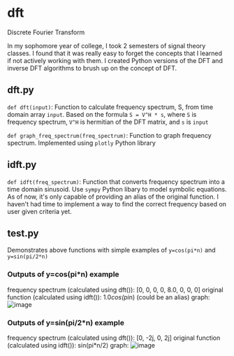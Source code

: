 # dft
Discrete Fourier Transform

In my sophomore year of college, I took 2 semesters of signal theory classes. I found that it was really easy to forget the concepts that I learned if not actively working with them. I created Python versions of the DFT and inverse DFT algorithms to brush up on the concept of DFT.

## dft.py

`def dft(input)`: Function to calculate frequency spectrum, S, from time domain array `input`. Based on the formula `S = V^H * s`, where `S` is frequency spectrum, `V^H` is hermitian of the DFT matrix, and `s` is `input`

`def graph_freq_spectrum(freq_spectrum)`: Function to graph frequency spectrum. Implemented using `plotly` Python library

## idft.py

`def idft(freq_spectrum)`: Function that converts frequency spectrum into a time domain sinusoid. Use `sympy` Python libary to model symbolic equations. As of now, it's only capable of providing an alias of the original function. I haven't had time to implement a way to find the correct frequency based on user given criteria yet.

## test.py

Demonstrates above functions with simple examples of `y=cos(pi*n)` and `y=sin(pi/2*n)`

### Outputs of y=cos(pi*n) example
frequency spectrum (calculated using dft()): [0, 0, 0, 0, 8.0, 0, 0, 0]
original function (calculated using idft()): 1.0*cos(pi*n) (could be an alias)
graph: ![image](https://user-images.githubusercontent.com/13570258/62342101-a7456780-b4b3-11e9-8b23-450cd2db4b82.png)

### Outputs of y=sin(pi/2*n) example
frequency spectrum (calculated using dft()): [0, -2j, 0, 2j]
original function (calculated using idft()): sin(pi*n/2)
graph: ![image](https://user-images.githubusercontent.com/13570258/62342270-44080500-b4b4-11e9-964b-3e29cc865fba.png)





